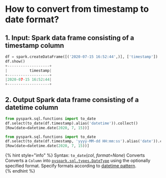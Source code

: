 # How to convert from timestamp to date format?

## 1.  Input:  Spark data frame consisting of a timestamp column 

```python
df = spark.createDataFrame([('2020-07-15 16:52:44',)], ['timestamp'])
df.show()
+-------------------+
|          timestamp|
+-------------------+
|2020-07-15 16:52:44|
+-------------------+
```

## 2.  Output Spark data frame consisting of a datetime column 

```python
from pyspark.sql.functions import to_date
df.select(to_date(df.timestamp).alias('datetime')).collect()
[Row(date=datetime.date(2020, 7, 15))]

from pyspark.sql.functions import to_date
df.select(to_date(df.timestamp, 'yyyy-MM-dd HH:mm:ss').alias('date')).collect()
[Row(date=datetime.date(2020, 7, 15))]
```

{% hint style="info" %}
Syntax:  `to_date`\(_col_, _format=None_\)                                                                                      Converts Converts a `Column` into [`pyspark.sql.types.DateType`](http://spark.apache.org/docs/latest/api/python/pyspark.sql.html?highlight=now#pyspark.sql.types.DateType) using the optionally specified format. Specify formats according to [datetime pattern](https://spark.apache.org/docs/latest/sql-ref-datetime-pattern.html).                   
{% endhint %}

